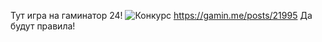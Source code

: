 Тут игра на гаминатор 24!
![Конкурс](https://i.imgur.com/bpm0Nq5l.jpg)
https://gamin.me/posts/21995
Да будут правила!